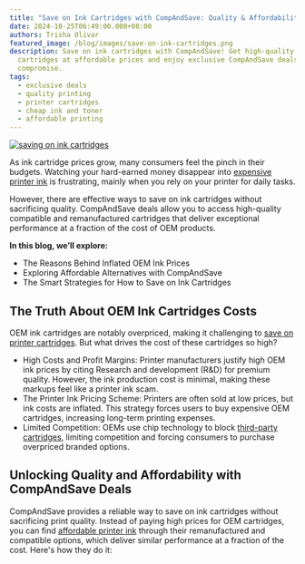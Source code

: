 ```yaml
---
title: "Save on Ink Cartridges with CompAndSave: Quality & Affordability"
date: 2024-10-25T06:49:00.000+08:00
authors: Trisha Olivar
featured_image: /blog/images/save-on-ink-cartridges.png
description: Save on ink cartridges with CompAndSave! Get high-quality
  cartridges at affordable prices and enjoy exclusive CompAndSave deals without
  compromise.
tags:
  - exclusive deals
  - quality printing
  - printer cartridges
  - cheap ink and toner
  - affordable printing
---
```

[![saving on ink cartridges](/blog/images/save-on-ink-cartridges.png "Save on Ink Cartridges with CompAndSave")](/blog/images/save-on-ink-cartridges.png)

As ink cartridge prices grow, many consumers feel the pinch in their budgets. Watching your hard-earned money disappear into [expensive printer ink](https://www.compandsave.com/blog/posts/why-printer-ink-is-so-expensive-factors-and-alternatives.html) is frustrating, mainly when you rely on your printer for daily tasks. 

However, there are effective ways to save on ink cartridges without sacrificing quality. CompAndSave deals allow you to access high-quality compatible and remanufactured cartridges that deliver exceptional performance at a fraction of the cost of OEM products.

**In this blog, we’ll explore:**

* The Reasons Behind Inflated OEM Ink Prices
* Exploring Affordable Alternatives with CompAndSave
* The Smart Strategies for How to Save on Ink Cartridges

## The Truth About OEM Ink Cartridges Costs

OEM ink cartridges are notably overpriced, making it challenging to [save on printer cartridges](https://www.compandsave.com/blog/posts/how-to-save-on-ink-cartridges-6-smart-ways-to-save-money.html). But what drives the cost of these cartridges so high?

* High Costs and Profit Margins: Printer manufacturers justify high OEM ink prices by citing Research and development (R&D) for premium quality. However, the ink production cost is minimal, making these markups feel like a printer ink scam.
* The Printer Ink Pricing Scheme: Printers are often sold at low prices, but ink costs are inflated. This strategy forces users to buy expensive OEM cartridges, increasing long-term printing expenses.
* Limited Competition: OEMs use chip technology to block [third-party cartridges](https://www.compandsave.com/blog/posts/truth-behind-third-party-ink-cartridges-cheaper-alternative.html), limiting competition and forcing consumers to purchase overpriced branded options.

## Unlocking Quality and Affordability with CompAndSave Deals

CompAndSave provides a reliable way to save on ink cartridges without sacrificing print quality. Instead of paying high prices for OEM cartridges, you can find [affordable printer ink](https://www.compandsave.com/blog/posts/cheap-printer-cartridges-deciding-between-compatible-remanufactured-and-refillable-options.html) through their remanufactured and compatible options, which deliver similar performance at a fraction of the cost. Here's how they do it:

